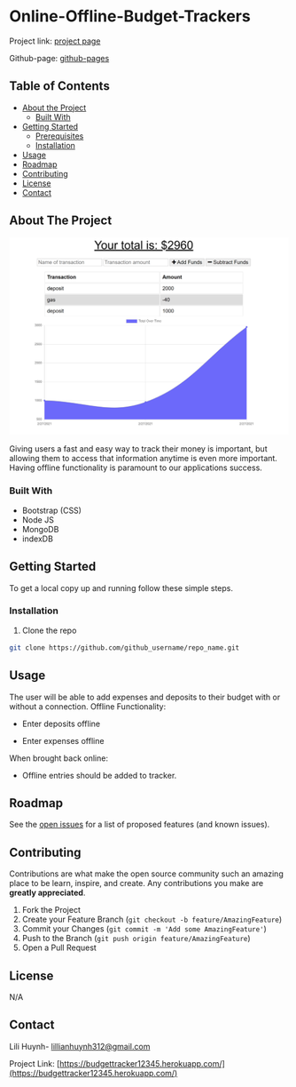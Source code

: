 # Online-Offline-Budget-Trackers

Project link: [project page](https://budgettracker12345.herokuapp.com/)

Github-page: [github-pages](https://github.com/lillianhuynh/Online-Offline-Budget-Trackers)

## Table of Contents

* [About the Project](#about-the-project)
  * [Built With](#built-with)
* [Getting Started](#getting-started)
  * [Prerequisites](#prerequisites)
  * [Installation](#installation)
* [Usage](#usage)
* [Roadmap](#roadmap)
* [Contributing](#contributing)
* [License](#license)
* [Contact](#contact)


## About The Project

![Project Screenshot](public/images/budgetApp.png)

 Giving users a fast and easy way to track their money is important, but allowing them to access that information anytime is even more important. Having offline functionality is paramount to our applications success.


### Built With

* Bootstrap (CSS)
* Node JS
* MongoDB
* indexDB

## Getting Started

To get a local copy up and running follow these simple steps.

### Installation

1. Clone the repo
```sh
git clone https://github.com/github_username/repo_name.git
```

## Usage

The user will be able to add expenses and deposits to their budget with or without a connection.
Offline Functionality:

  * Enter deposits offline

  * Enter expenses offline

When brought back online:

  * Offline entries should be added to tracker.


## Roadmap

See the [open issues](https://github.com/lillianhuynh/Online-Offline-Budget-Trackers/issues) for a list of proposed features (and known issues).

## Contributing

Contributions are what make the open source community such an amazing place to be learn, inspire, and create. Any contributions you make are **greatly appreciated**.

1. Fork the Project
2. Create your Feature Branch (`git checkout -b feature/AmazingFeature`)
3. Commit your Changes (`git commit -m 'Add some AmazingFeature'`)
4. Push to the Branch (`git push origin feature/AmazingFeature`)
5. Open a Pull Request

## License

N/A

## Contact

Lili Huynh- lillianhuynh312@gmail.com

Project Link: [https://budgettracker12345.herokuapp.com/](https://budgettracker12345.herokuapp.com/)